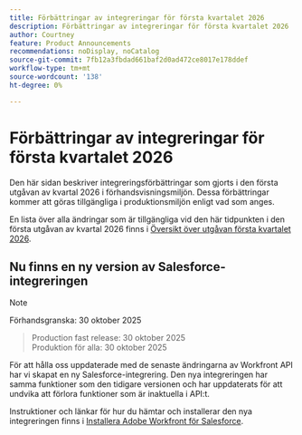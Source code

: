 ```yaml
---
title: Förbättringar av integreringar för första kvartalet 2026
description: Förbättringar av integreringar för första kvartalet 2026
author: Courtney
feature: Product Announcements
recommendations: noDisplay, noCatalog
source-git-commit: 7fb12a3fbdad661baf2d0ad472ce8017e178ddef
workflow-type: tm+mt
source-wordcount: '138'
ht-degree: 0%

---
```


# Förbättringar av integreringar för första kvartalet 2026

Den här sidan beskriver integreringsförbättringar som gjorts i den första utgåvan av kvartal 2026 i förhandsvisningsmiljön. Dessa förbättringar kommer att göras tillgängliga i produktionsmiljön enligt vad som anges.

En lista över alla ändringar som är tillgängliga vid den här tidpunkten i den första utgåvan av kvartal 2026 finns i [Översikt över utgåvan första kvartalet 2026](/help/quicksilver/product-announcements/product-releases/26-q1-release-activity/26-q1-release-overview.md).


## Nu finns en ny version av Salesforce-integreringen

>[!NOTE]
>
>Förhandsgranska: 30 oktober 2025
>>Production fast release: 30 oktober 2025\
>Produktion för alla: 30 oktober 2025

För att hålla oss uppdaterade med de senaste ändringarna av Workfront API har vi skapat en ny Salesforce-integrering. Den nya integreringen har samma funktioner som den tidigare versionen och har uppdaterats för att undvika att förlora funktioner som är inaktuella i API:t.

Instruktioner och länkar för hur du hämtar och installerar den nya integreringen finns i [Installera Adobe Workfront för Salesforce](/help/quicksilver/workfront-integrations-and-apps/using-workfront-with-salesforce/install-workfront-for-salesforce.md).